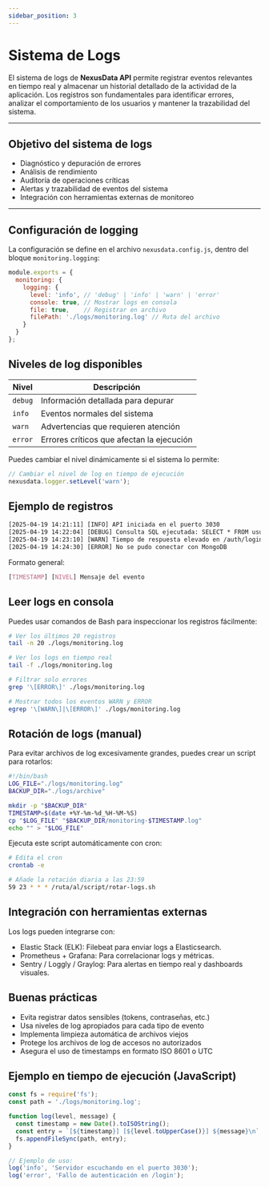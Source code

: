 ```yaml
---
sidebar_position: 3
---
```


# Sistema de Logs

El sistema de logs de **NexusData API** permite registrar eventos relevantes en tiempo real y almacenar un historial detallado de la actividad de la aplicación. Los registros son fundamentales para identificar errores, analizar el comportamiento de los usuarios y mantener la trazabilidad del sistema.

---

## Objetivo del sistema de logs

- Diagnóstico y depuración de errores
- Análisis de rendimiento
- Auditoría de operaciones críticas
- Alertas y trazabilidad de eventos del sistema
- Integración con herramientas externas de monitoreo

---

## Configuración de logging

La configuración se define en el archivo `nexusdata.config.js`, dentro del bloque `monitoring.logging`:

```javascript
module.exports = {
  monitoring: {
    logging: {
      level: 'info', // 'debug' | 'info' | 'warn' | 'error'
      console: true, // Mostrar logs en consola
      file: true,    // Registrar en archivo
      filePath: './logs/monitoring.log' // Ruta del archivo
    }
  }
};
```
## Niveles de log disponibles

| Nivel  | Descripción                                      |
|--------|--------------------------------------------------|
| `debug` | Información detallada para depurar              |
| `info`  | Eventos normales del sistema                    |
| `warn`  | Advertencias que requieren atención             |
| `error` | Errores críticos que afectan la ejecución       |

Puedes cambiar el nivel dinámicamente si el sistema lo permite:

```javascript
// Cambiar el nivel de log en tiempo de ejecución
nexusdata.logger.setLevel('warn');
```
## Ejemplo de registros
```html
[2025-04-19 14:21:11] [INFO] API iniciada en el puerto 3030
[2025-04-19 14:22:04] [DEBUG] Consulta SQL ejecutada: SELECT * FROM usuarios
[2025-04-19 14:23:10] [WARN] Tiempo de respuesta elevado en /auth/login
[2025-04-19 14:24:30] [ERROR] No se pudo conectar con MongoDB
```
Formato general:
```css
[TIMESTAMP] [NIVEL] Mensaje del evento
```
## Leer logs en consola
Puedes usar comandos de Bash para inspeccionar los registros fácilmente:

```bash
# Ver los últimos 20 registros
tail -n 20 ./logs/monitoring.log

# Ver los logs en tiempo real
tail -f ./logs/monitoring.log

# Filtrar solo errores
grep '\[ERROR\]' ./logs/monitoring.log

# Mostrar todos los eventos WARN y ERROR
egrep '\[WARN\]|\[ERROR\]' ./logs/monitoring.log
```
## Rotación de logs (manual)
Para evitar archivos de log excesivamente grandes, puedes crear un script para rotarlos:

```bash
#!/bin/bash
LOG_FILE="./logs/monitoring.log"
BACKUP_DIR="./logs/archive"

mkdir -p "$BACKUP_DIR"
TIMESTAMP=$(date +%Y-%m-%d_%H-%M-%S)
cp "$LOG_FILE" "$BACKUP_DIR/monitoring-$TIMESTAMP.log"
echo "" > "$LOG_FILE"
```
Ejecuta este script automáticamente con cron:

```bash
# Edita el cron
crontab -e

# Añade la rotación diaria a las 23:59
59 23 * * * /ruta/al/script/rotar-logs.sh
```

## Integración con herramientas externas
Los logs pueden integrarse con:
- Elastic Stack (ELK): Filebeat para enviar logs a Elasticsearch.
- Prometheus + Grafana: Para correlacionar logs y métricas.
- Sentry / Loggly / Graylog: Para alertas en tiempo real y dashboards visuales.

## Buenas prácticas
- Evita registrar datos sensibles (tokens, contraseñas, etc.)
- Usa niveles de log apropiados para cada tipo de evento
- Implementa limpieza automática de archivos viejos
- Protege los archivos de log de accesos no autorizados
- Asegura el uso de timestamps en formato ISO 8601 o UTC
## Ejemplo en tiempo de ejecución (JavaScript)
```javascript
const fs = require('fs');
const path = './logs/monitoring.log';

function log(level, message) {
  const timestamp = new Date().toISOString();
  const entry = `[${timestamp}] [${level.toUpperCase()}] ${message}\n`;
  fs.appendFileSync(path, entry);
}

// Ejemplo de uso:
log('info', 'Servidor escuchando en el puerto 3030');
log('error', 'Fallo de autenticación en /login');
```


